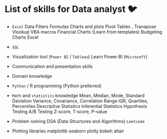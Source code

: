 # List of skills for Data analyst :bird:

- `Excel`
  Data Filters
  Formulas
  Charts and plots
  Pivot Tables , Transpose
  Vlookup
  VBA macros
  Financial Charts (Learn from templates)
  Budgeting Charts Excel
- `SQL`
- Visualization tool (`Power BI` / `Tableau`)
  Learn Power BI (`Microsoft`)
- Communication and presentation skills
- Domain knowledge
- `Python` / R programming (Python preferred)
- `Math` and `statistics` knowledge
  Mean, Median, Mode, Standard Deviation
  Variance, Covariance, Correlation
  Range IQR, Quartiles, Percentiles
  Descriptive Statistics
  Inferential Statistics
  Hypothesis Testing
  A/B Testing
  Z-score, T-score, P-value
- Problem solving
  DSA (Data Structures and Algorithms)
  `Leetcode`

- Plotting libraries
  matplotlib
  seaborn
  plotly
  bokeh
  altair
